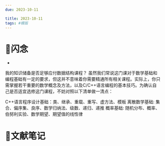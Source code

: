 ```yaml
---
due: 2023-10-11 

title: 2023-10-11
tags: #模版
---
```


# 📖闪念

- 


我的知识储备是否足够应付数据结构课程？
虽然我们常说这门课对于数学基础和编程基础有一定的要求，但这并不意味着你需要精通所有相关课程。实际上，你只需掌握若干重要的数学概念及方法，以及C/C++语言编程的基本技巧。为确认自己是否适宜选修这门课程，不妨对照以下清单做一清点：

C++语言程序设计基础：类、继承、重载、重写、虚方法、模板
离散数学基础: 集合、偏序集、良序、数学归纳法、级数、递归、递推
概率基础: 随机分布、概率、伯努利实验、数学期望、期望值的线性律









# 📒文献笔记






